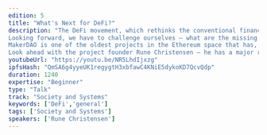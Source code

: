 ```yaml
---
edition: 5
title: "What's Next for DeFi?"
description: "The DeFi movement, which rethinks the conventional financial services and builds them in a decentralized manner, has enjoyed great momentum. After the humble beginnings in 2018, this year was fruit-bearing: building blocks for open financial protocols have been laid out. 
Looking forward, we have to challenge ourselves – what are the missing pieces to make this movement truly accessible and how can we achieve global financial inclusion?
MakerDAO is one of the oldest projects in the Ethereum space that has, aside from bringing the first decentralized stablecoin build on this blockchain, introduced a powerful decentralized credit system. Maker Protocol transitioned into both: a DeFi bedrock and a building block in the set of services never seen before. 
Look ahead with the project founder Rune Christensen – he has a major revelation planned to finish off the keynote - more on this TBD."
youtubeUrl: "https://youtu.be/NR5LhdIjxzg"
ipfsHash: "QmSA6g4yyeUK1regygtH3xbfawC4KNiE5dykoKD7QcvQdp"
duration: 1240
expertise: "Beginner"
type: "Talk"
track: "Society and Systems"
keywords: ['DeFi','general']
tags: ['Society and Systems']
speakers: ['Rune Christensen']
---
```

